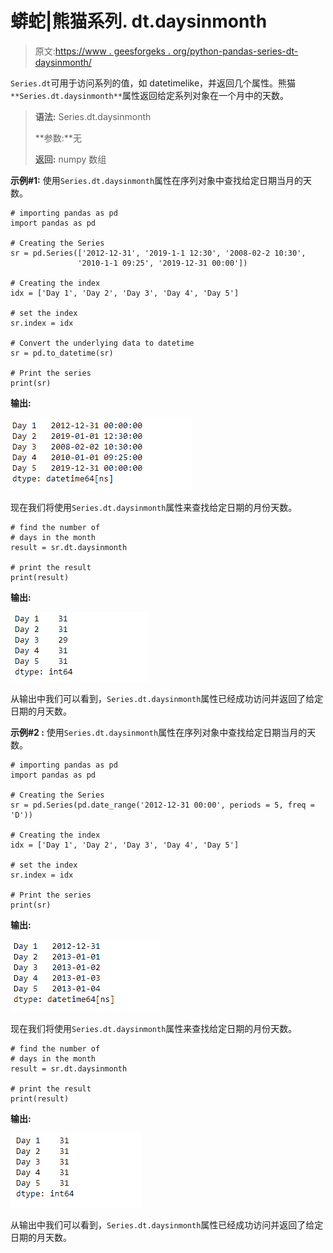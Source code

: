 # 蟒蛇|熊猫系列. dt.daysinmonth

> 原文:[https://www . geesforgeks . org/python-pandas-series-dt-daysinmonth/](https://www.geeksforgeeks.org/python-pandas-series-dt-daysinmonth/)

`Series.dt`可用于访问系列的值，如 datetimelike，并返回几个属性。熊猫 `**Series.dt.daysinmonth**`属性返回给定系列对象在一个月中的天数。

> **语法:** Series.dt.daysinmonth
> 
> **参数:**无
> 
> **返回:** numpy 数组

**示例#1:** 使用`Series.dt.daysinmonth`属性在序列对象中查找给定日期当月的天数。

```
# importing pandas as pd
import pandas as pd

# Creating the Series
sr = pd.Series(['2012-12-31', '2019-1-1 12:30', '2008-02-2 10:30',
               '2010-1-1 09:25', '2019-12-31 00:00'])

# Creating the index
idx = ['Day 1', 'Day 2', 'Day 3', 'Day 4', 'Day 5']

# set the index
sr.index = idx

# Convert the underlying data to datetime 
sr = pd.to_datetime(sr)

# Print the series
print(sr)
```

**输出:**

![](img/d78f036d93937c0d2308be4cace65f1c.png)

现在我们将使用`Series.dt.daysinmonth`属性来查找给定日期的月份天数。

```
# find the number of 
# days in the month
result = sr.dt.daysinmonth

# print the result
print(result)
```

**输出:**

![](img/f5eb8ed79bdedfe2f54d2933eae2606c.png)

从输出中我们可以看到，`Series.dt.daysinmonth`属性已经成功访问并返回了给定日期的月天数。

**示例#2 :** 使用`Series.dt.daysinmonth`属性在序列对象中查找给定日期当月的天数。

```
# importing pandas as pd
import pandas as pd

# Creating the Series
sr = pd.Series(pd.date_range('2012-12-31 00:00', periods = 5, freq = 'D'))

# Creating the index
idx = ['Day 1', 'Day 2', 'Day 3', 'Day 4', 'Day 5']

# set the index
sr.index = idx

# Print the series
print(sr)
```

**输出:**

![](img/b39d09332de57acef9c1cc2e457692bc.png)

现在我们将使用`Series.dt.daysinmonth`属性来查找给定日期的月份天数。

```
# find the number of 
# days in the month
result = sr.dt.daysinmonth

# print the result
print(result)
```

**输出:**

![](img/c886f2a9440c0d72a2241feb7109b5c4.png)

从输出中我们可以看到，`Series.dt.daysinmonth`属性已经成功访问并返回了给定日期的月天数。